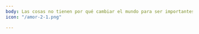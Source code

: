 ```yaml
---
body: Las cosas no tienen por qué cambiar el mundo para ser importantes. Steve Jobs
icon: "/amor-2-1.png"

---
```

